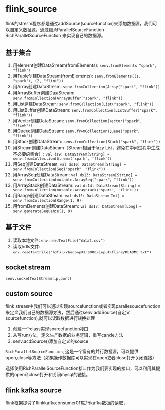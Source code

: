 # flink_source



flink的stream程序都是通过addSource(sourcefunction)来添加数据源，我们可以自定义数据源，通过继承ParallelSourceFunction RichParallelSourceFunction 来实现自己的数据源。



## 基于集合

1. 用element创建DataStream(fromElements): `senv.fromElements("spark", "flink")`
2. 用Tuple创建DataStream(fromElements): `senv.fromElements((1, "spark"), (2, "flink"))`
3. 用Array创建DataStream: `senv.fromCollection(Array("spark", "flink"))`
4. 用ArrayBuffer创建DataStream: `senv.fromCollection(ArrayBuffer("spark", "flink"))`
5. 用List创建DataStream: `senv.fromCollection(List("spark", "flink"))`
6. 用ListBuffer创建DataStream: `senv.fromCollection(ListBuffer("spark", "flink"))`
7. 用Vector创建DataStream: `senv.fromCollection(Vector("spark", "flink"))`
8. 用Queue创建DataStream: `senv.fromCollection(Queue("spark", "flink"))`
9. 用Stack创建DataStream: `senv.fromCollection(Stack("spark", "flink"))`
10. 用Stream创建DataStream（Stream相当于lazy List，避免在中间过程中生成不必要的集合）: `val ds9: DataStream[String] = senv.fromCollection(Stream("spark", "flink"))`
11. 用Seq创建DataStream: `val ds10: DataStream[String] = senv.fromCollection(Seq("spark", "flink"))`
12. 用ArraySeq创建DataStream: `val ds13: DataStream[String] = senv.fromCollection(mutable.ArraySeq("spark", "flink"))`
13. 用ArrayStack创建DataStream: `val ds14: DataStream[String] = senv.fromCollection(mutable.ArrayStack("spark", "flink"))`
14. 用Range创建DataStream: `val ds16: DataStream[Int] = senv.fromCollection(Range(1, 9))`
15. 用fromElements创建DataStream: `val ds17: DataStream[Long] = senv.generateSequence(1, 9)`

## 基于文件

1. 读取本地文件: `env.readTextFile("data2.csv")`
2. 读取hdfs文件: `env.readTextFile("hdfs://hadoop01:9000/input/flink/README.txt")`


## socket stream

`senv.socketTextStream(ip,port)`

## custom source

flink stream中我们可以通过实现sourcefunction或者实现parallesourcefunction来定义我们自己的数据源方法，然后通过senv.addSource(自定义sourcefunction),就可以读取数据进行转换处理

1. 创建一个class实现sourcefunction接口
2. 从写run方法，定义生产数据的业务逻辑，重写cancle方法
3. senv.addSource()添加自定义的source


`RichParallelSourceFunction`, 这是一个富有的并行数据源，可以提供open,close等方法（如果操作数据库可以实现在open或者close打开关闭连接）

选择使用RichParallelSourceFunction接口作为我们要实现的接口，可以利用其提供的open和close打开和关闭mysql的链接。

## flink kafka source

flink框架提供了flinkkafkaconsumer011进行kafka数据的读取，










